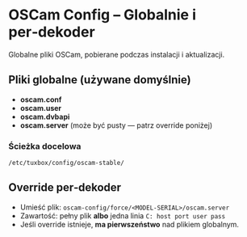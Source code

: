 # OSCam Config – Globalnie i per‑dekoder

Globalne pliki OSCam, pobierane podczas instalacji i aktualizacji.

## Pliki globalne (używane domyślnie)
- **oscam.conf**
- **oscam.user**
- **oscam.dvbapi**
- **oscam.server** (może być pusty — patrz override poniżej)

### Ścieżka docelowa
`/etc/tuxbox/config/oscam-stable/`

## Override per‑dekoder
- Umieść plik: `oscam-config/force/<MODEL-SERIAL>/oscam.server`
- Zawartość: pełny plik **albo** jedna linia `C: host port user pass`
- Jeśli override istnieje, **ma pierwszeństwo** nad plikiem globalnym.
